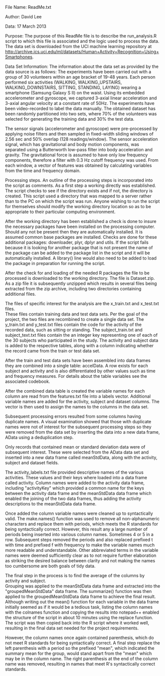 File Name: ReadMe.txt

Author: David Lee

Data: 17 March 2013

Purpose: 
The purpose of this ReadMe file is to describe the run_analysis.R script to which this
		 file is associated and the logic used to process the data.  The data set is downloaded from the UCI machine learning repository at 
		 http://archive.ics.uci.edu/ml/datasets/Human+Activity+Recognition+Using+Smartphones.
		 
Data Set Information:
The information about the data set as provided by the data source is as follows:
The experiments have been carried out with a group of 30 volunteers within an age bracket of 19-48 years. Each person performed six activities (WALKING, WALKING_UPSTAIRS, WALKING_DOWNSTAIRS, SITTING, STANDING, LAYING) wearing a smartphone (Samsung Galaxy S II) on the waist. Using its embedded accelerometer and gyroscope, we captured 3-axial linear acceleration and 3-axial angular velocity at a constant rate of 50Hz. The experiments have been video-recorded to label the data manually. The obtained dataset has been randomly partitioned into two sets, where 70% of the volunteers was selected for generating the training data and 30% the test data. 

The sensor signals (accelerometer and gyroscope) were pre-processed by applying noise filters and then sampled in fixed-width sliding windows of 2.56 sec and 50% overlap (128 readings/window). The sensor acceleration signal, which has gravitational and body motion components, was separated using a Butterworth low-pass filter into body acceleration and gravity. The gravitational force is assumed to have only low frequency components, therefore a filter with 0.3 Hz cutoff frequency was used. From each window, a vector of features was obtained by calculating variables from the time and frequency domain.

Processing steps.  An outline of the processing steps is incorporated into the script as comments.
As a first step a working directly was established.  The script checks to see if the directory 
exists and if not, the directory is created.  This script used a directory that was mapped to a 
server rather than to the PC on which the script was run.  Anyone wishing to run the script for
themselves should modify the working directory location so as to be appropriate to their 
particular computing environment.
	
After the working directory has been established a check is done to insure the necessary 
packages have been installed on the processing computer.  Should any not be present then they 
are automatically installed.  It is assumed common base packages are installed.  Checks are 
done for these additional packages: downloader, plyr, dplyr and utils.  If the script fails 
because it is looking for another package that is not present the name of the package can be 
added to the package list in the script and it will be automatically installed.  A library() 
line would also need to be added to load the package in preparation for running the script.

After the check for and loading of the needed R packages the file to be processed is downloaded 
to the working directory.  The file is Dataset.zip.  As a zip file it is subsequently unzipped 
which results in several files being extracted from the zip archive, including two directories 
containing additional files.

The files of specific interest for the analysis are the x_train.txt and x_test.txt files.  
These files contain training data and test data sets.  Per the goal of the project, the two 
files are recombined to create a single data set.  The y_train.txt and y_test.txt files contain 
the code for the activity of the recorded data, such as sitting or standing.  The 
subject_train.txt and subject_text.txt files contain the an integer key representing one of 
each of the 30 subjects who participated in the study.  The activity and subject data is added 
to the respective tables, along with a column indicating whether the record came from the train 
or test data set.

After the train and test data sets have been assembled into data frames they are combined into 
a single table: accelData.  A row exists for each subject and activity and is also differentiated 
by other values such as time and frequency measures.  For details about the table variables see 
the associated codebook.

After the combined data table is created the variable names for each column are read from the 
features.txt file into a labels vector.  Additional variable names are added for the activity, 
subject and dataset columns.  The vector is then used to assign the names to the columns in the 
data set.

Subsequent processing errors resulted from some columns having duplicate names.  A visual 
examination showed that those with duplicate names were not of interest for the subsequent 
processing steps so they were removed from the data set by inserting the data into a new data 
frame, AData using a deduplication step. 

Only records that contained mean or standard deviation data were of subsequent interest.  These 
were selected from the AData data set and inserted into a new data frame called meanStdData, along 
with the activity, subject and dataset fields.

The activity_labels.txt file provided descriptive names of the various activities.  These values 
and their keys where loaded into a data frame called activity.  Column names were added to the 
activity data frame, including "activityKey" which provided a common name for the keys between 
the activity data frame and the meanStdData data frame which enabled the joining of the two data 
frames, thus adding the activity descriptions to the meanStdData data frame.

Once added the column variable names were cleaned up to syntactically valid.  The make.names() 
function was used to remove all non-alphanumeric characters and replace them with periods, which 
meets the R standards for being syntactically correct.  However, this result any a large number 
of periods being inserted into various column names.  Sometimes 4 or 5 in a row.  Subsequent steps 
removed the periods and also replaced prefixed t with time and prefixed f with frequency to make 
the variable names much more readable and understandable.  Other abbreviated terms in the variable 
names were deemed sufficiently clear as to not require further elaboration as striking the desired 
balance between clarity and not making the names too cumbersome are both goals of tidy data.

The final step in the process is to find the average of the columns by activity and subject.  
Grouping was applied to the meanStdData data frame and extracted into the "groupedMeanStdData" data 
frame.  The summarize() function was then applied to the groupedMeanStdData data frame to achieve 
the final result.  Although writing out the mean() function for each variable in the data frame 
initially seemed as if it would be a tedious task, listing the column names with the colnames 
function and copying the results into notepad++ enabled the structure of the script in about 10 
minutes using the replace function.  The script was then copied back into the R script where it 
worked well, resulting in the final data set needed for the project requirements.

However, the column names once again contained parenthesis, which do not meet R standards for being 
syntactically correct.  A final step replace the left parenthesis with a period so the prefixed 
"mean", which indicated the summary mean for the group, would stand apart from the "mean" which may 
be in the column name.  The right parenthesis at the end of the column name was removed, resulting 
in names that meet R's syntactically correct standards.


